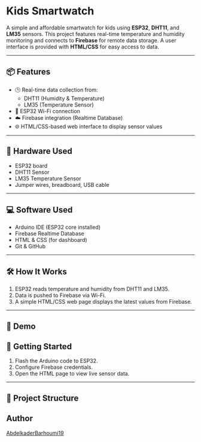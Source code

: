 # Kids Smartwatch

A simple and affordable smartwatch for kids using **ESP32**, **DHT11**, and **LM35** sensors. This project features real-time temperature and humidity monitoring and connects to **Firebase** for remote data storage. A user interface is provided with **HTML/CSS** for easy access to data.

---

## 📦 Features

- 🕒 Real-time data collection from:
  - DHT11 (Humidity & Temperature)
  - LM35 (Temperature Sensor)
- 📡 ESP32 Wi-Fi connection
- ☁️ Firebase integration (Realtime Database)
- 🌐 HTML/CSS-based web interface to display sensor values

---

## 🔧 Hardware Used

- ESP32 board
- DHT11 Sensor
- LM35 Temperature Sensor
- Jumper wires, breadboard, USB cable

---

## 💻 Software Used

- Arduino IDE (ESP32 core installed)
- Firebase Realtime Database
- HTML & CSS (for dashboard)
- Git & GitHub

---

## 🛠️ How It Works

1. ESP32 reads temperature and humidity from DHT11 and LM35.
2. Data is pushed to Firebase via Wi-Fi.
3. A simple HTML/CSS web page displays the latest values from Firebase.

---

## 📸 Demo



## 🚀 Getting Started

1. Flash the Arduino code to ESP32.
2. Configure Firebase credentials.
3. Open the HTML page to view live sensor data.

---

## 📁 Project Structure
## Author
[AbdelkaderBarhoumi19](https://github.com/AbdelkaderBarhoumi19)
